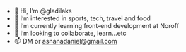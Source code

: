- 👋 Hi, I’m @gladilaks
- 👀 I’m interested in sports, tech, travel and food
- 🌱 I’m currently learning front-end development at Noroff
- 💞️ I’m looking to collaborate, learn...etc 
- 📫 DM or asnanadaniel@gmail.com

<!---
gladilaks/gladilaks is a ✨ special ✨ repository because its `README.md` (this file) appears on your GitHub profile.
You can click the Preview link to take a look at your changes.
--->
